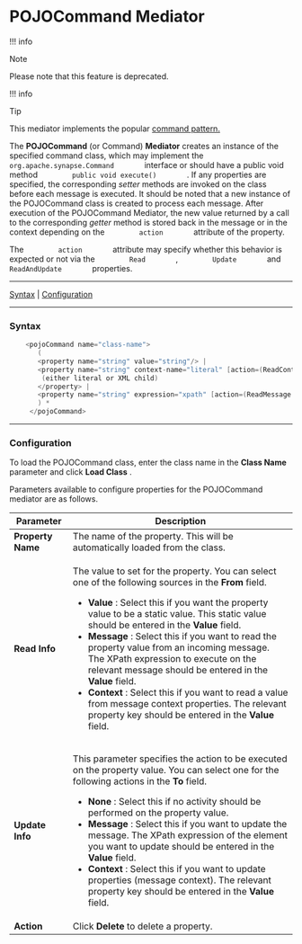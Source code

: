 # POJOCommand Mediator

!!! info

Note

Please note that this feature is deprecated.

!!! info

Tip

This mediator implements the popular [command
pattern.](http://en.wikipedia.org/wiki/Command_pattern)


The **POJOCommand** (or Command) **Mediator** creates an instance of the
specified command class, which may implement the
`         org.apache.synapse.Command        ` interface or should have a
public void method `         public void execute()        ` . If any
properties are specified, the corresponding *setter* methods are invoked
on the class before each message is executed. It should be noted that a
new instance of the POJOCommand class is created to process each
message. After execution of the POJOCommand Mediator, the new value
returned by a call to the corresponding *getter* method is stored back
in the message or in the context depending on the
`         action        ` attribute of the property.

The `         action        ` attribute may specify whether this
behavior is expected or not via the `         Read        ` ,
`         Update        ` and `         ReadAndUpdate        `
properties.

------------------------------------------------------------------------

[Syntax](#POJOCommandMediator-Syntax) \|
[Configuration](#POJOCommandMediator-Configuration)

------------------------------------------------------------------------

### Syntax

``` java
    <pojoCommand name="class-name">
       (
       <property name="string" value="string"/> |
       <property name="string" context-name="literal" [action=(ReadContext | UpdateContext | ReadAndUpdateContext)]>
        (either literal or XML child)
       </property> |
       <property name="string" expression="xpath" [action=(ReadMessage | UpdateMessage | ReadAndUpdateMessage)]/>
       ) *
     </pojoCommand>
```

------------------------------------------------------------------------

### Configuration

To load the POJOCommand class, enter the class name in the **Class
Name** parameter and click **Load Class** .

Parameters available to configure properties for the POJOCommand
mediator are as follows.

<table>
<thead>
<tr class="header">
<th>Parameter</th>
<th>Description</th>
</tr>
</thead>
<tbody>
<tr class="odd">
<td><strong>Property Name</strong></td>
<td>The name of the property. This will be automatically loaded from the class.</td>
</tr>
<tr class="even">
<td><strong>Read Info</strong></td>
<td><p>The value to set for the property. You can select one of the following sources in the <strong>From</strong> field.</p>
<ul>
<li><strong>Value</strong> : Select this if you want the property value to be a static value. This static value should be entered in the <strong>Value</strong> field.</li>
<li><strong>Message</strong> : Select this if you want to read the property value from an incoming message. The XPath expression to execute on the relevant message should be entered in the <strong>Value</strong> <strong></strong> field.</li>
<li><strong>Context</strong> : Select this if you want to read a value from message context properties. The relevant property key should be entered in the <strong>Value</strong> field.</li>
</ul></td>
</tr>
<tr class="odd">
<td><strong>Update Info</strong></td>
<td><p>This parameter specifies the action to be executed on the property value. You can select one for the following actions in the <strong>To</strong> field.</p>
<ul>
<li><strong>None</strong> : Select this if no activity should be performed on the property value.</li>
<li><strong>Message</strong> : Select this if you want to update the message. The XPath expression of the element you want to update should be entered in the <strong>Value</strong> field.</li>
<li><strong>Context</strong> : Select this if you want to update properties (message context). The relevant property key should be entered in the <strong>Value</strong> field.</li>
</ul></td>
</tr>
<tr class="even">
<td><strong>Action</strong></td>
<td>Click <strong>Delete</strong> to delete a property.</td>
</tr>
</tbody>
</table>
